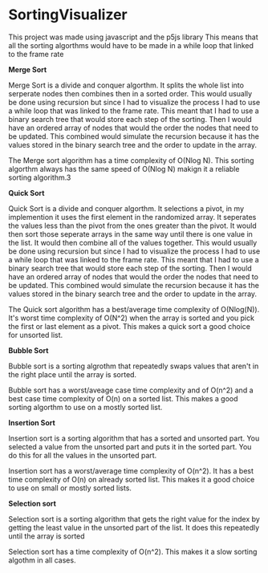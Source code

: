 # SortingVisualizer

This project was made using javascript and the p5js library 
This means that all the sorting algorthms would have to be made in a while loop that linked to the frame rate

**Merge Sort**

Merge Sort is a divide and conquer algorthm. It splits the whole list into serperate nodes then combines then in a sorted order. This would usually be done using recursion but since I had to visualize the process I had to use a while loop that was linked to the frame rate. This meant that I had to use a binary search tree that would store each step of the sorting. Then I would have an ordered array of nodes that would the order the nodes that need to be updated. This combined would simulate the recursion because it has the values stored in the binary search tree and the order to update in the array. 

The Merge sort algorithm has a time complexity of O(Nlog N). This sorting algorthm always has the same speed of O(Nlog N) makign it a reliable sorting algorithm.3

**Quick Sort**

Quick Sort is a divide and conquer algorthm. It selections a pivot, in my implemention it uses the first element in the randomized array. It seperates the values less than the pivot from the ones greater than the pivot. It would then sort those seperate arrays in the same way until there is one value in the list. It would then combine all of the values together. This would usually be done using recursion but since I had to visualize the process I had to use a while loop that was linked to the frame rate. This meant that I had to use a binary search tree that would store each step of the sorting. Then I would have an ordered array of nodes that would the order the nodes that need to be updated. This combined would simulate the recursion because it has the values stored in the binary search tree and the order to update in the array. 

The Quick sort algorithm has a best/average time complexity of O(Nlog(N)). It's worst time complexity of O(N^2) when the array is sorted and you pick the first or last element as a pivot. This makes a quick sort a good choice for unsorted list.

**Bubble Sort**

Bubble sort is a sorting algrothm that repeatedly swaps values that aren't in the right place until the array is sorted.

Bubble sort has a worst/aveage case time complexity and of O(n^2) and a best case time complexity of O(n) on a sorted list. This makes a good sorting algorthm to use on a mostly sorted list.

**Insertion Sort**

Insertion sort is a sorting algorithm that has a sorted and unsorted part. You selected a value from the unsorted part and puts it in the sorted part. You do this for all the values in the unsorted part.

Insertion sort has a worst/average time complexity of O(n^2). It has a best time complexity of O(n) on already sorted list. This makes it a good choice to use on small or mostly sorted lists.

**Selection sort**

Selection sort is a sorting algorithm that gets the right value for the index by getting the least value in the unsorted part of the list. It does this repeatedly until the array is sorted

Selection sort has a time complexity of O(n^2). This makes it a slow sorting algothm in all cases.
